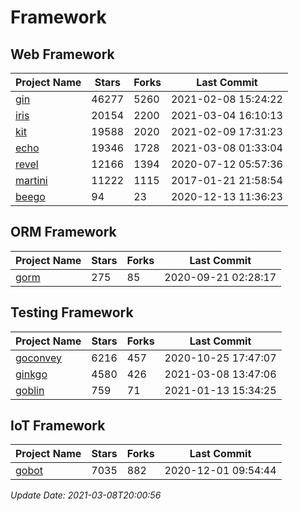 # Framework

## Web Framework
| Project Name | Stars | Forks | Last Commit |
| ------------ | ----- | ----- | ----------- |
| [gin](https://github.com/gin-gonic/gin) | 46277 | 5260 | 2021-02-08 15:24:22 |
| [iris](https://github.com/kataras/iris) | 20154 | 2200 | 2021-03-04 16:10:13 |
| [kit](https://github.com/go-kit/kit) | 19588 | 2020 | 2021-02-09 17:31:23 |
| [echo](https://github.com/labstack/echo) | 19346 | 1728 | 2021-03-08 01:33:04 |
| [revel](https://github.com/revel/revel) | 12166 | 1394 | 2020-07-12 05:57:36 |
| [martini](https://github.com/go-martini/martini) | 11222 | 1115 | 2017-01-21 21:58:54 |
| [beego](https://github.com/astaxie/beego) | 94 | 23 | 2020-12-13 11:36:23 |

## ORM Framework
| Project Name | Stars | Forks | Last Commit |
| ------------ | ----- | ----- | ----------- |
| [gorm](https://github.com/jinzhu/gorm) | 275 | 85 | 2020-09-21 02:28:17 |

## Testing Framework
| Project Name | Stars | Forks | Last Commit |
| ------------ | ----- | ----- | ----------- |
| [goconvey](https://github.com/smartystreets/goconvey) | 6216 | 457 | 2020-10-25 17:47:07 |
| [ginkgo](https://github.com/onsi/ginkgo) | 4580 | 426 | 2021-03-08 13:47:06 |
| [goblin](https://github.com/franela/goblin) | 759 | 71 | 2021-01-13 15:34:25 |

## IoT Framework
| Project Name | Stars | Forks | Last Commit |
| ------------ | ----- | ----- | ----------- |
| [gobot](https://github.com/hybridgroup/gobot) | 7035 | 882 | 2020-12-01 09:54:44 |

*Update Date: 2021-03-08T20:00:56*